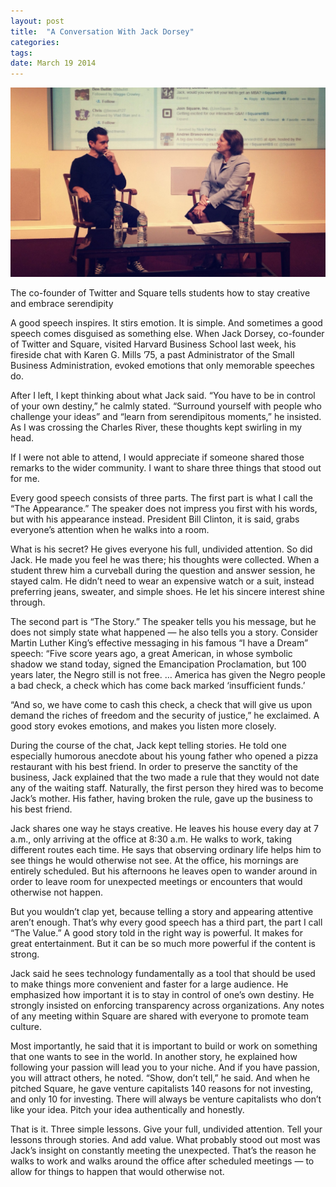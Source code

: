 ```yaml
---
layout: post
title:  "A Conversation With Jack Dorsey"
categories: 
tags: 
date: March 19 2014
---
```


<img src="/media/jackdorsey.jpg" />

The co-founder of Twitter and Square tells students how to stay creative and embrace serendipity

A good speech inspires. It stirs emotion. It is simple. And sometimes a good speech comes disguised as something else. When Jack Dorsey, co-founder of Twitter and Square, visited Harvard Business School last week, his fireside chat with Karen G. Mills ’75, a past Administrator of the Small Business Administration, evoked emotions that only memorable speeches do.

After I left, I kept thinking about what Jack said. “You have to be in control of your own destiny,” he calmly stated. “Surround yourself with people who challenge your ideas” and “learn from serendipitous moments,” he insisted. As I was crossing the Charles River, these thoughts kept swirling in my head.

If I were not able to attend, I would appreciate if someone shared those remarks to the wider community. I want to share three things that stood out for me.

Every good speech consists of three parts. The first part is what I call the “The Appearance.” The speaker does not impress you first with his words, but with his appearance instead. President Bill Clinton, it is said, grabs everyone’s attention when he walks into a room.

What is his secret? He gives everyone his full, undivided attention. So did Jack. He made you feel he was there; his thoughts were collected. When a student threw him a curveball during the question and answer session, he stayed calm. He didn’t need to wear an expensive watch or a suit, instead preferring jeans, sweater, and simple shoes. He let his sincere interest shine through.

The second part is “The Story.” The speaker tells you his message, but he does not simply state what happened — he also tells you a story. Consider Martin Luther King’s effective messaging in his famous “I have a Dream” speech: “Five score years ago, a great American, in whose symbolic shadow we stand today, signed the Emancipation Proclamation, but 100 years later, the Negro still is not free. … America has given the Negro people a bad check, a check which has come back marked ‘insufficient funds.’

“And so, we have come to cash this check, a check that will give us upon demand the riches of freedom and the security of justice,” he exclaimed. A good story evokes emotions, and makes you listen more closely.

During the course of the chat, Jack kept telling stories. He told one especially humorous anecdote about his young father who opened a pizza restaurant with his best friend. In order to preserve the sanctity of the business, Jack explained that the two made a rule that they would not date any of the waiting staff. Naturally, the first person they hired was to become Jack’s mother. His father, having broken the rule, gave up the business to his best friend.

Jack shares one way he stays creative. He leaves his house every day at 7 a.m., only arriving at the office at 8:30 a.m. He walks to work, taking different routes each time. He says that observing ordinary life helps him to see things he would otherwise not see. At the office, his mornings are entirely scheduled. But his afternoons he leaves open to wander around in order to leave room for unexpected meetings or encounters that would otherwise not happen.

But you wouldn’t clap yet, because telling a story and appearing attentive aren’t enough. That’s why every good speech has a third part, the part I call “The Value.” A good story told in the right way is powerful. It makes for great entertainment. But it can be so much more powerful if the content is strong.

Jack said he sees technology fundamentally as a tool that should be used to make things more convenient and faster for a large audience. He emphasized how important it is to stay in control of one’s own destiny. He strongly insisted on enforcing transparency across organizations. Any notes of any meeting within Square are shared with everyone to promote team culture.

Most importantly, he said that it is important to build or work on something that one wants to see in the world. In another story, he explained how following your passion will lead you to your niche. And if you have passion, you will attract others, he noted. “Show, don’t tell,” he said. And when he pitched Square, he gave venture capitalists 140 reasons for not investing, and only 10 for investing. There will always be venture capitalists who don’t like your idea. Pitch your idea authentically and honestly.

That is it. Three simple lessons. Give your full, undivided attention. Tell your lessons through stories. And add value. What probably stood out most was Jack’s insight on constantly meeting the unexpected. That’s the reason he walks to work and walks around the office after scheduled meetings — to allow for things to happen that would otherwise not. 
